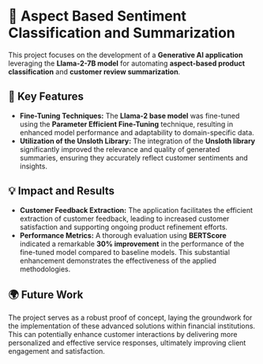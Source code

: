 # 🌟 Aspect Based Sentiment Classification and Summarization

This project focuses on the development of a **Generative AI application** leveraging the **Llama-2-7B model** for automating **aspect-based product classification** and **customer review summarization**. 

## 🚀 Key Features
- **Fine-Tuning Techniques:** The **Llama-2 base model** was fine-tuned using the **Parameter Efficient Fine-Tuning** technique, resulting in enhanced model performance and adaptability to domain-specific data.
- **Utilization of the Unsloth Library:** The integration of the **Unsloth library** significantly improved the relevance and quality of generated summaries, ensuring they accurately reflect customer sentiments and insights.

## 💡 Impact and Results
- **Customer Feedback Extraction:** The application facilitates the efficient extraction of customer feedback, leading to increased customer satisfaction and supporting ongoing product refinement efforts.
- **Performance Metrics:** A thorough evaluation using **BERTScore** indicated a remarkable **30% improvement** in the performance of the fine-tuned model compared to baseline models. This substantial enhancement demonstrates the effectiveness of the applied methodologies.

## 🌍 Future Work
The project serves as a robust proof of concept, laying the groundwork for the implementation of these advanced solutions within financial institutions. This can potentially enhance customer interactions by delivering more personalized and effective service responses, ultimately improving client engagement and satisfaction.
